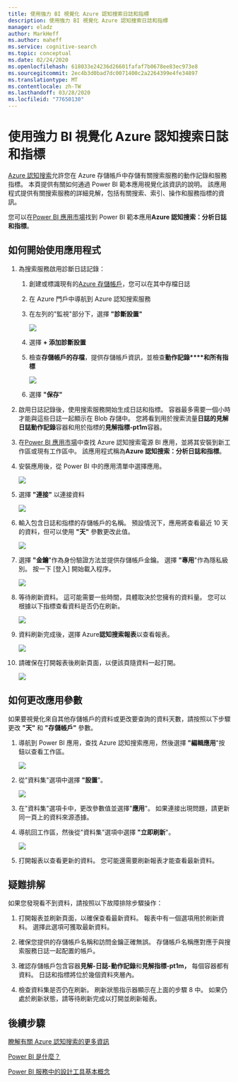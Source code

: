 ```yaml
---
title: 使用強力 BI 視覺化 Azure 認知搜索日誌和指標
description: 使用強力 BI 視覺化 Azure 認知搜索日誌和指標
manager: eladz
author: MarkHeff
ms.author: maheff
ms.service: cognitive-search
ms.topic: conceptual
ms.date: 02/24/2020
ms.openlocfilehash: 618033e24236d26601fafaf7b0678ee83ec973e8
ms.sourcegitcommit: 2ec4b3d0bad7dc0071400c2a2264399e4fe34897
ms.translationtype: MT
ms.contentlocale: zh-TW
ms.lasthandoff: 03/28/2020
ms.locfileid: "77650130"
---
```

# <a name="visualize-azure-cognitive-search-logs-and-metrics-with-power-bi"></a>使用強力 BI 視覺化 Azure 認知搜索日誌和指標
[Azure 認知搜索](https://docs.microsoft.com/azure/search/search-what-is-azure-search)允許您在 Azure 存儲帳戶中存儲有關搜索服務的動作記錄和服務指標。 本頁提供有關如何通過 Power BI 範本應用視覺化該資訊的說明。 該應用程式提供有關搜索服務的詳細見解，包括有關搜索、索引、操作和服務指標的資訊。

您可以在[Power BI 應用市場](https://appsource.microsoft.com/marketplace/apps)找到 Power BI 範本應用**Azure 認知搜索：分析日誌和指標**。

## <a name="how-to-get-started-with-the-app"></a>如何開始使用應用程式
1. 為搜索服務啟用診斷日誌記錄：
    1. 創建或標識現有的[Azure 存儲帳戶](https://docs.microsoft.com/azure/storage/common/storage-quickstart-create-account)，您可以在其中存檔日誌
    1. 在 Azure 門戶中導航到 Azure 認知搜索服務
    1. 在左列的"監視"部分下，選擇 **"診斷設置"**

        ![](media/search-monitor-logs-powerbi/diagnostic-settings.png)

    1. 選擇 **+ 添加診斷設置**
    1. 檢查**存儲帳戶的存檔**，提供存儲帳戶資訊，並檢查**動作記錄****和所有指標**

        ![](media/search-monitor-logs-powerbi/add-diagnostic-setting.png)
    1. 選擇 **"保存"**

1. 啟用日誌記錄後，使用搜索服務開始生成日誌和指標。 容器最多需要一個小時才能與這些日誌一起顯示在 Blob 存儲中。 您將看到用於搜索流量**日誌的見解日誌動作記錄**容器和用於指標的**見解指標-pt1m**容器。

1. 在[Power BI 應用市場](https://appsource.microsoft.com/marketplace/apps)中查找 Azure 認知搜索電源 BI 應用，並將其安裝到新工作區或現有工作區中。 該應用程式稱為**Azure 認知搜索：分析日誌和指標**。

1. 安裝應用後，從 Power BI 中的應用清單中選擇應用。

    ![](media/search-monitor-logs-powerbi/azure-search-app-tile.png)

1. 選擇 **"連接"** 以連接資料

    ![](media/search-monitor-logs-powerbi/get-started-with-your-new-app.png)

1. 輸入包含日誌和指標的存儲帳戶的名稱。 預設情況下，應用將查看最近 10 天的資料，但可以使用 **"天"** 參數更改此值。

    ![](media/search-monitor-logs-powerbi/connect-to-storage-account.png)

1. 選擇 **"金鑰**"作為身份驗證方法並提供存儲帳戶金鑰。 選擇 **"專用**"作為隱私級別。 按一下 [登入] 開始載入程序。

    ![](media/search-monitor-logs-powerbi/connect-to-storage-account-step-two.png)

1. 等待刷新資料。 這可能需要一些時間，具體取決於您擁有的資料量。 您可以根據以下指標查看資料是否仍在刷新。

    ![](media/search-monitor-logs-powerbi/workspace-view-refreshing.png)

1. 資料刷新完成後，選擇 Azure**認知搜索報表**以查看報表。

    ![](media/search-monitor-logs-powerbi/workspace-view-select-report.png)

1. 請確保在打開報表後刷新頁面，以便該頁隨資料一起打開。

    ![](media/search-monitor-logs-powerbi/powerbi-search.png)

## <a name="how-to-change-the-app-parameters"></a>如何更改應用參數
如果要視覺化來自其他存儲帳戶的資料或更改要查詢的資料天數，請按照以下步驟更改 **"天"** 和 **"存儲帳戶"** 參數。

1. 導航到 Power BI 應用，查找 Azure 認知搜索應用，然後選擇 **"編輯應用**"按鈕以查看工作區。

    ![](media/search-monitor-logs-powerbi/azure-search-app-tile-edit.png)

1. 從"資料集"選項中選擇 **"設置**"。

    ![](media/search-monitor-logs-powerbi/workspace-view-select-settings.png)

1. 在"資料集"選項卡中，更改參數值並選擇"**應用**"。 如果連接出現問題，請更新同一頁上的資料來源憑據。

1. 導航回工作區，然後從"資料集"選項中選擇 **"立即刷新**"。

    ![](media/search-monitor-logs-powerbi/workspace-view-select-refresh-now.png)

1. 打開報表以查看更新的資料。 您可能還需要刷新報表才能查看最新資料。

## <a name="troubleshooting"></a>疑難排解
如果您發現看不到資料，請按照以下故障排除步驟操作：

1. 打開報表並刷新頁面，以確保查看最新資料。 報表中有一個選項用於刷新資料。 選擇此選項可獲取最新資料。

1. 確保您提供的存儲帳戶名稱和訪問金鑰正確無誤。 存儲帳戶名稱應對應于與搜索服務日誌一起配置的帳戶。

1. 確認存儲帳戶包含容器**見解-日誌-動作記錄**和**見解指標-pt1m，** 每個容器都有資料。 日誌和指標將位於幾個資料夾層內。

1. 檢查資料集是否仍在刷新。 刷新狀態指示器顯示在上面的步驟 8 中。 如果仍處於刷新狀態，請等待刷新完成以打開並刷新報表。

## <a name="next-steps"></a>後續步驟
[瞭解有關 Azure 認知搜索的更多資訊](https://docs.microsoft.com/azure/search/)

[Power BI 是什麼？](https://docs.microsoft.com/power-bi/fundamentals/power-bi-overview)

[Power BI 服務中的設計工具基本概念](https://docs.microsoft.com/power-bi/service-basic-concepts)